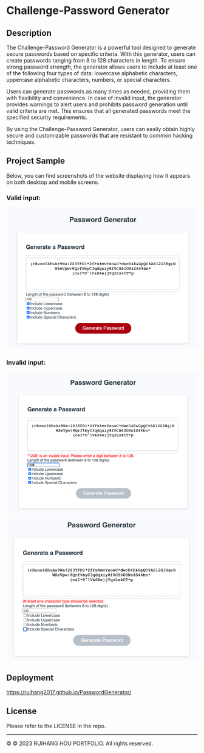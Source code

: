 # Challenge-Password Generator

## Description
The Challenge-Password Generator is a powerful tool designed to generate secure passwords based on specific criteria. With this generator, users can create passwords ranging from 8 to 128 characters in length. To ensure strong password strength, the generator allows users to include at least one of the following four types of data: lowercase alphabetic characters, uppercase alphabetic characters, numbers, or special characters.

Users can generate passwords as many times as needed, providing them with flexibility and convenience. In case of invalid input, the generator provides warnings to alert users and prohibits password generation until valid criteria are met. This ensures that all generated passwords meet the specified security requirements.

By using the Challenge-Password Generator, users can easily obtain highly secure and customizable passwords that are resistant to common hacking techniques.

## Project Sample
Below, you can find screenshots of the website displaying how it appears on both desktop and mobile screens.

### Valid input:
![Valid input:](./Assets/images/Screenshot%202023-06-06%20at%2011.43.09%20pm.png)

### Invalid input:
![Invalid input:](./Assets/images/Screenshot%202023-06-06%20at%2011.43.30%20pm.png)
![Invalid input:](./Assets/images/Screenshot%202023-06-06%20at%2011.43.41%20pm.png)

## Deployment

https://ruihang2017.github.io/PasswordGenerator/

## License

Please refer to the LICENSE in the repo.

- - -
© © 2023 RUIHANG HOU PORTFOLIO. All rights reserved.